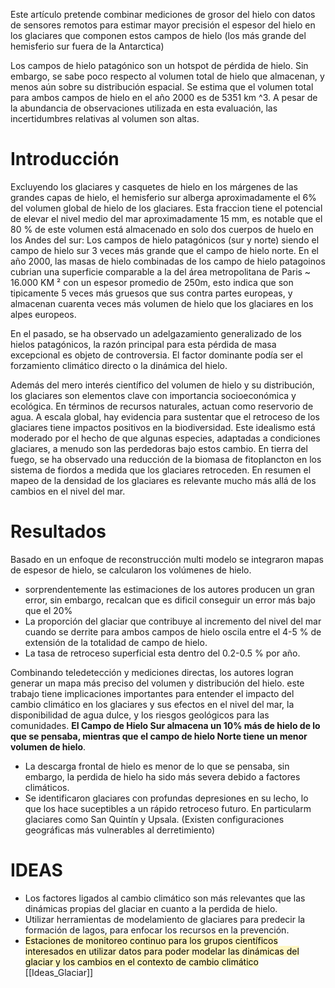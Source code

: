 Este artículo pretende combinar mediciones de grosor del hielo con datos de sensores remotos para estimar mayor precisión el espesor del hielo en los glaciares que componen estos campos de hielo (los más grande del hemisferio sur fuera de la Antarctica)

Los campos de hielo patagónico son un hotspot de pérdida de hielo. Sin embargo, se sabe poco respecto al volumen total de hielo que almacenan, y menos aún sobre su distribución espacial.
Se estima que el volumen total para ambos campos de hielo en el año 2000 es de 5351 km ^3. A pesar de la abundancia de observaciones utilizada en esta evaluación, las incertidumbres relativas al volumen son altas.
# Introducción
Excluyendo los glaciares y casquetes de hielo en los márgenes de las grandes capas de hielo, el hemisferio sur alberga aproximadamente el 6% del volumen global de hielo de los glaciares. Esta fraccion tiene el potencial de elevar el nivel medio del mar aproximadamente 15 mm, es notable que el 80 % de este volumen está almacenado en solo dos cuerpos de huelo en los Andes del sur: Los campos de hielo patagónicos (sur y norte) siendo el campo de hielo sur 3 veces más grande que el campo de hielo norte. En el año 2000, las masas de hielo combinadas de los campo de hielo patagoinos cubrian una superficie comparable a la del área metropolitana de Paris ~ 16.000 KM ² con un espesor promedio de 250m, esto indica que son tipicamente 5 veces más gruesos que sus contra partes europeas, y almacenan cuarenta veces más volumen de hielo que los glaciares en los alpes europeos.

En el pasado, se ha observado un adelgazamiento generalizado de los hielos patagónicos, la razón principal para esta pérdida de masa excepcional es objeto de controversia. El factor dominante podía ser el forzamiento climático directo o la dinámica del hielo.

Además del mero interés científico del volumen de hielo y su distribución, los glaciares son elementos clave con importancia socioeconómica y ecológica. En términos de recursos naturales, actuan como reservorio de agua. A escala global, hay evidencia para sustentar que el retroceso de los glaciares tiene impactos positivos en la biodiversidad. Este idealismo está moderado por el hecho de que algunas especies, adaptadas a condiciones glaciares, a menudo son las perdedoras bajo estos cambio. En tierra del fuego, se ha observado una reducción de la biomasa de fitoplancton en los sistema de fiordos a medida que los glaciares retroceden. En resumen el mapeo de la densidad de los glaciares es relevante mucho más allá de los cambios en el nivel del mar.
# Resultados
Basado en un enfoque de reconstrucción multi modelo  se integraron mapas de espesor de hielo, se calcularon los volúmenes de hielo. 
+ sorprendentemente las estimaciones de los autores producen un gran error, sin embargo, recalcan que es dificil conseguir un error más bajo que el 20% 
+ La proporción del glaciar que contribuye al incremento del nivel del mar cuando se derrite para ambos campos de hielo oscila entre el 4-5 % de extensión de la totalidad de campo de hielo.
+ La tasa de retroceso superficial esta dentro del 0.2-0.5 % por año.

Combinando teledetección y mediciones directas, los autores logran generar un mapa más preciso del volumen y distribución del hielo. este trabajo tiene implicaciones importantes para entender el impacto del cambio climático en los glaciares y sus efectos en el nivel del mar, la disponibilidad de agua dulce, y los riesgos geológicos para las comunidades.
**El Campo de Hielo Sur almacena un 10% más de hielo de lo que se pensaba, mientras que el campo de hielo Norte tiene un menor volumen de hielo**. 
+ La descarga frontal de hielo es menor de lo que se pensaba, sin embargo, la perdida de hielo ha sido más severa debido a factores climáticos.
+ Se identificaron glaciares con profundas depresiones en su lecho, lo que los hace suceptibles a un rápido retroceso futuro. En particularm glaciares como San Quintín y Upsala. (Existen configuraciones geográficas más vulnerables al derretimiento)
# IDEAS
+ Los factores ligados al cambio climático son más relevantes que las dinámicas propias del glaciar en cuanto a la perdida de hielo.
+ Utilizar herramientas de modelamiento de glaciares para predecir la formación de lagos, para enfocar los recursos en la prevención.
+ <mark style="background: #FFF3A3A6;">Estaciones de monitoreo continuo para los grupos científicos interesados en utilizar datos para poder modelar las dinámicas del glaciar y los cambios en el contexto de cambio climático</mark> [[Ideas_Glaciar]]


